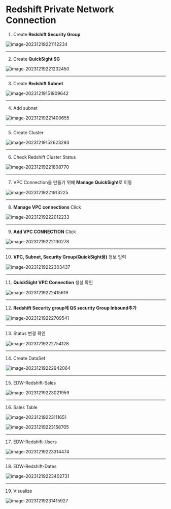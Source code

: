 

# Redshift Private Network Connection



1. Create **Redshift Security Group**

![image-20231219221112234](images/image-20231219221112234.png)



---

2. Create **QuickSight SG**

![image-20231219221232450](images/image-20231219221232450.png)



---

3. Create **Redshift Subnet**

![image-20231219151909642](images/image-20231219151909642.png)



---

4. Add subnet

![image-20231219221400655](images/image-20231219221400655.png)



---

5. Create Cluster

![image-20231219152623293](images/image-20231219152623293.png)



---

6. Check Redshift Cluster Status

![image-20231219221808770](images/image-20231219221808770.png)



---

7. VPC Connection을 만들기 위해 **Manage QuickSigh**t로 이동

![image-20231219221913225](images/image-20231219221913225.png)







---

8. **Manage VPC connections** Click

![image-20231219222012233](images/image-20231219222012233.png)



---

9. **Add VPC CONNECTION** Click

![image-20231219222130278](images/image-20231219222130278.png)



---

10. **VPC, Subnet, Security Group(QuickSight용)** 정보 입력

![image-20231219222303437](images/image-20231219222303437.png)



---

11. **QuickSight VPC Connection** 생성 확인

![image-20231219222415619](images/image-20231219222415619.png)





---

12. **Redshift Security group에 QS security Group Inbound추가**

![image-20231219222709541](images/image-20231219222709541.png)



---

13. Status 변경 확인

![image-20231219222754128](images/image-20231219222754128.png)



---

14. Create DataSet



![image-20231219222942064](images/image-20231219222942064.png)



---

15. EDW-Redshift-Sales

![image-20231219223021959](images/image-20231219223021959.png)

---

16. Sales Table

![image-20231219223111651](images/image-20231219223111651.png)

![image-20231219223158705](images/image-20231219223158705.png)

---

17. EDW-Redshift-Users

![image-20231219223314474](images/image-20231219223314474.png)



---

18. EDW-Redshift-Dates

![image-20231219223402731](images/image-20231219223402731.png)





---

19. Visualize

![image-20231219231415927](images/image-20231219231415927.png)




